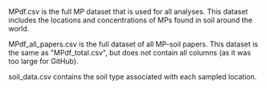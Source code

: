 MPdf.csv is the full MP dataset that is used for all analyses. This dataset includes the locations and concentrations of MPs found in soil around the world. 

MPdf_all_papers.csv is the full dataset of all MP-soil papers. This dataset is the same as "MPdf_total.csv", but does not contain all columns (as it was too large for GitHub).

soil_data.csv contains the soil type associated with each sampled location.  
